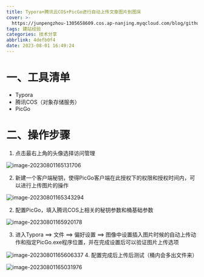 ```yaml
---
title: Typora+腾讯云COS+PicGo进行自动上传文章图片到图床
cover: >-
  https://junpengzhou-1305658609.cos.ap-nanjing.myqcloud.com/blog/github%E5%BE%8B%E5%8A%A8%E6%9C%AA%E6%9D%A5%E5%9B%BE%E7%89%87.webp
tags: 建站经验
categories: 技术分享
abbrlink: 4defb0f4
date: 2023-08-01 16:49:24
---
```

# 一、工具清单

* Typora
* 腾讯COS（对象存储服务）
* PicGo

# 二、操作步骤

1. 点击最右上角的头像选择访问管理

![image-20230801165131706](https://junpengzhou-1305658609.cos.ap-nanjing.myqcloud.com/blog/image-20230801165131706.png)

2. 新建一个客户端秘钥，使得PicGo客户端在此授权下的权限和授权时间内，可以进行上传图片的操作

![image-20230801165343294](https://junpengzhou-1305658609.cos.ap-nanjing.myqcloud.com/blog/image-20230801165343294.png)

2. 配置PicGo，填入腾讯COS上相关的秘钥参数和桶基础参数

![image-20230801165920178](https://junpengzhou-1305658609.cos.ap-nanjing.myqcloud.com/blog/image-20230801165920178.png)

3. 进入Typora ==> 文件 ==> 偏好设置 ==> 图像中设置插入图片时候的自动上传动作和指定PicGo.exe程序位置，并在完成设置后可以验证图片上传选项

![image-20230801165606337](https://junpengzhou-1305658609.cos.ap-nanjing.myqcloud.com/blog/image-20230801165606337.png)
4. 配置完成后上传后测试（桶内会多出文件来）

![image-20230801165031976](https://junpengzhou-1305658609.cos.ap-nanjing.myqcloud.com/blog/image-20230801165031976.png)
